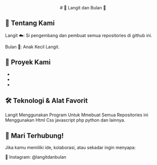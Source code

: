 <div align="center">
# 🌌 Langit dan Bulan 🌙  
</div>

## 🌟 Tentang Kami

Langit ☁️: Si pengembang dan pembuat semua repositories di github ini.

Bulan 🌙: Anak Kecil Langit.

## 📂 Proyek Kami

-

-

-

## 🛠️ Teknologi & Alat Favorit
Langit Menggunakan Program Untuk Mmebuat Semua Repositories ini Menggunakan Html Css javascript php python dan lainnya.

## 🤝 Mari Terhubung!
Jika kamu memiliki ide, kolaborasi, atau sekadar ingin menyapa:

💬 Instagram: @langitdanbulan

